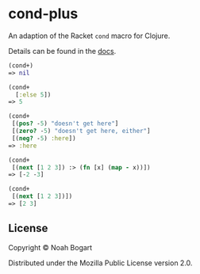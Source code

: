 # cond-plus

An adaption of the Racket `cond` macro for Clojure.

Details can be found in the [docs](doc/intro.md).

```clojure
(cond+)
=> nil

(cond+
  [:else 5])
=> 5

(cond+
 [(pos? -5) "doesn't get here"]
 [(zero? -5) "doesn't get here, either"]
 [(neg? -5) :here])
=> :here

(cond+
 [(next [1 2 3]) :> (fn [x] (map - x))])
=> [-2 -3]

(cond+
 [(next [1 2 3])])
=> [2 3]
```


## License

Copyright © Noah Bogart

Distributed under the Mozilla Public License version 2.0.
